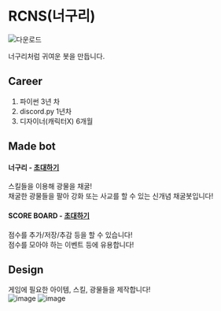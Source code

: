 # RCNS(너구리)

![다운로드](https://user-images.githubusercontent.com/95516351/160397707-9ede5a7d-29d0-44e5-8f79-5d2a73b95109.jpg)

너구리처럼 귀여운 봇을 만듭니다.

## Career
1. 파이썬 3년 차
2. discord.py 1년차
3. 디자이너(캐릭터X) 6개월

## Made bot
#### 너구리 - [초대하기](https://discord.com/api/oauth2/authorize?client_id=903916546806644779&permissions=8&scope=bot)
스킬들을 이용해 광물을 채굴!<br/>
채굴한 광물들을 팔아 강화 또는 사교를 할 수 있는 신개념 채굴봇입니다!

#### SCORE BOARD - [초대하기](https://discord.com/api/oauth2/authorize?client_id=936953051363815444&permissions=8&scope=bot)
점수를 추가/저장/추감 등을 할 수 있습니다!<br/>
점수를 모아야 하는 이벤트 등에 유용합니다!



## Design
게임에 필요한 아이템, 스킬, 광물들을 제작합니다!<br/>
![image](https://user-images.githubusercontent.com/95516351/160401882-a7009d61-c4b5-4062-a910-f6d728addc3a.png)
![image](https://user-images.githubusercontent.com/95516351/160414473-18cb5571-446a-4765-b3fd-cb46c05292f4.png)
